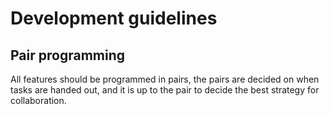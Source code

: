 # Development guidelines
## Pair programming
All features should be programmed in pairs, the pairs are decided on when tasks are handed out, and it is up to the pair to decide the best strategy for collaboration.